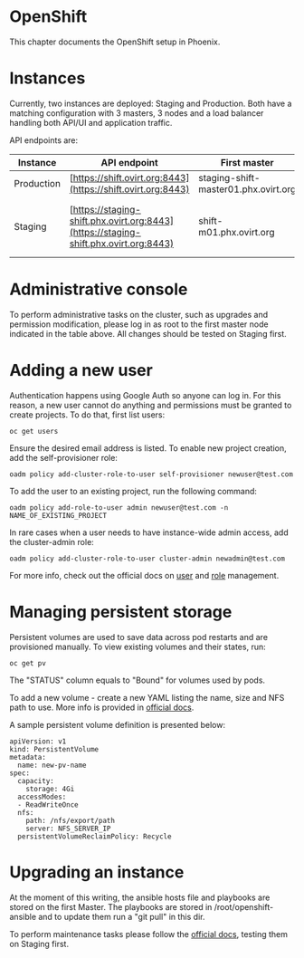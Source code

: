 OpenShift
=========

This chapter documents the OpenShift setup in Phoenix.

Instances
=========

Currently, two instances are deployed: Staging and Production.
Both have a matching configuration with 3 masters, 3 nodes
and a load balancer handling both API/UI and application traffic.

API endpoints are:

| Instance   | API endpoint                             | First master | Note |
| ---------- | ---------------------------------------- | ------------ | ---- |
| Production | [https://shift.ovirt.org:8443](https://shift.ovirt.org:8443) | staging-shift-master01.phx.ovirt.org | |
| Staging    | [https://staging-shift.phx.ovirt.org:8443](https://staging-shift.phx.ovirt.org:8443) | shift-m01.phx.ovirt.org | API reachable via [OpenVPN](OpenVPN.markdown) only |

Administrative console
======================

To perform administrative tasks on the cluster, such as upgrades
and permission modification, please log in as root to the first
master node indicated in the table above. All changes should be
tested on Staging first.

Adding a new user
=================

Authentication happens using Google Auth so anyone can log in.
For this reason, a new user cannot do anything and permissions
must be granted to create projects. To do that, first list users:

    oc get users

Ensure the desired email address is listed.
To enable new project creation, add the self-provisioner role:

    oadm policy add-cluster-role-to-user self-provisioner newuser@test.com

To add the user to an existing project, run the following command:

    oadm policy add-role-to-user admin newuser@test.com -n NAME_OF_EXISTING_PROJECT

In rare cases when a user needs to have instance-wide admin access, add the cluster-admin role:

    oadm policy add-cluster-role-to-user cluster-admin newadmin@test.com

For more info, check out the official docs on [user](https://docs.openshift.com/container-platform/3.6/admin_guide/manage_users.html) and [role](https://docs.openshift.com/container-platform/3.6/admin_solutions/user_role_mgmt.html) management.

Managing persistent storage
===========================

Persistent volumes are used to save data across pod restarts and are provisioned manually.
To view existing volumes and their states, run:

    oc get pv

The "STATUS" column equals to "Bound" for volumes used by pods.

To add a new volume - create a new YAML listing the name, size and NFS path to use.
More info is provided in [official docs](https://docs.openshift.com/container-platform/3.6/install_config/persistent_storage/persistent_storage_nfs.html).

A sample persistent volume definition is presented below:

    apiVersion: v1
    kind: PersistentVolume
    metadata:
      name: new-pv-name
    spec:
      capacity:
        storage: 4Gi
      accessModes:
      - ReadWriteOnce
      nfs:
        path: /nfs/export/path
        server: NFS_SERVER_IP
      persistentVolumeReclaimPolicy: Recycle

Upgrading an instance
=====================

At the moment of this writing, the ansible hosts file and playbooks are stored on the first Master.
The playbooks are stored in /root/openshift-ansible and to update them run a "git pull" in this dir.

To perform maintenance tasks please follow the [official docs](https://docs.openshift.com/container-platform/3.6/install_config/install/advanced_install.html), testing them on Staging first.